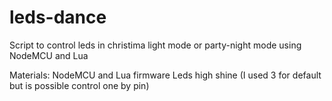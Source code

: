 # leds-dance
Script to control leds in christima light mode or party-night mode using NodeMCU and Lua

Materials:
NodeMCU and Lua firmware
Leds high shine (I used 3 for default but is possible control one by pin)

